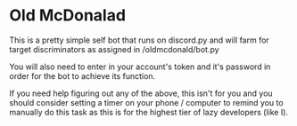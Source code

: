 # Old McDonalad
This is a pretty simple self bot that runs on discord.py and will farm for target discriminators as assigned in /oldmcdonald/bot.py

You will also need to enter in your account's token and it's password in order for the bot to achieve its function.

If you need help figuring out any of the above, this isn't for you and you should consider setting a timer on your phone / computer to remind you to manually do this task as this is for the highest tier of lazy developers (like I).

